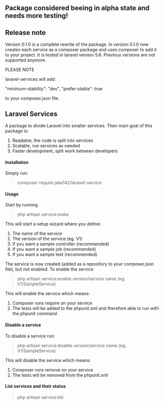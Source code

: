 ## Package considered beeing in alpha state and needs more testing!

## Release note

Version 0.1.0 is a complete rewrite of the package. In version 0.1.0 now creates each service as a composer package and uses composer to add it to your project. It is tested in laravel version 5.6. Previous versions are not supported anymore.

PLEASE NOTE

laravel-services will add:

"minimum-stability": "dev",
"prefer-stable": true

to your composer.json file.

## Laravel Services

A package to divide Laravel into smaller services. Then main goal of this package is:

1. Readable, the code is split into services
2. Scalable, run services as needed
3. Faster development, split work between developers

#### Installation

Simply run:

> composer require jake142/laravel-service

#### Usage

Start by running

> php artisan service:make

This will start a setup wizard where you define:

1. The name of the service
2. The version of the service (eg. V1)
3. If you want a sample controller (recommended)
4. If you want a sample job (recommended)
4. If you want a sample test (recommended)

The service is now created (added as a repository to your composer.json file), but not enabled. To enable the service

> php artisan service:enable $version/$service name (eg. V1/SampleService)

This will enable the service which means:

1. Composer runs require on your service
2. The tests will be added to the phpunit.xml and therefore able to run with the phpunit command

#### Disable a service

To disable a service run:

> php artisan service:disable $version/$service name (eg. V1/SampleService)

This will disable the service which means:

1. Composer runs remove on your service
2. The tests will be removed from the phpunit.xml

#### List services and their status

> php artisan service:list